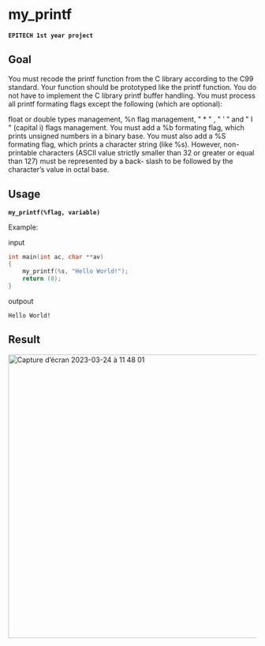 # my_printf
**`EPITECH 1st year project`**

## Goal
You must recode the printf function from the C library according to the C99 standard. Your function should be prototyped like the printf function.
You do not have to implement the C library printf buffer handling.
You must process all printf formating flags except the following (which are optional):

float or double types management,
%n flag management,
" * " , " ’ " and " I " (capital i) flags management.
You must add a %b formating flag, which prints unsigned numbers in a binary base.
You must also add a %S formating flag, which prints a character string (like %s). However, non-printable characters (ASCII value strictly smaller than 32 or greater or equal than 127) must be represented by a back- slash to be followed by the character’s value in octal base.

## Usage
**`my_printf(%flag, variable)`**

Example:

input
```c
int main(int ac, char **av)
{
    my_printf(%s, "Hello World!");
    return (0);
}
```
outpout
```
Hello World!
```

## Result
<img width="575" alt="Capture d’écran 2023-03-24 à 11 48 01" src="https://user-images.githubusercontent.com/91894666/227503528-d0db3774-966b-42ec-93ca-98a2633deb85.png">

